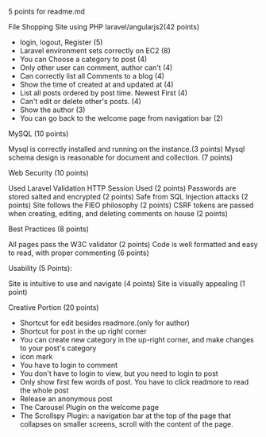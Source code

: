 5 points for readme.md

File Shopping Site using PHP laravel/angularjs2(42 points)
* login, logout, Register (5)
* Laravel environment sets correctly on EC2 (8)
* You can Choose a category to post (4)
* Only other user can comment, author can't (4)
* Can correctly list all Comments to a blog (4)
* Show the time of created at and updated at (4)
* List all posts ordered by post time. Newest First (4)
* Can't edit or delete other's posts. (4)
* Show the author (3)
* You can go back to the welcome page from navigation bar (2)


MySQL (10 points)

Mysql is correctly installed and running on the instance.(3 points)
Mysql schema design is reasonable for document and collection. (7 points)

Web Security (10 points)

Used Laravel Validation HTTP Session Used  (2 points)
Passwords are stored salted and encrypted (2 points)
Safe from SQL Injection attacks (2 points)
Site follows the FIEO philosophy (2 points)
CSRF tokens are passed when creating, editing, and deleting comments on house (2 points)


Best Practices (8 points)

All pages pass the W3C validator (2 points)
Code is well formatted and easy to read, with proper commenting (6 points)


Usability (5 Points):

Site is intuitive to use and navigate (4 points)
Site is visually appealing (1 point)


Creative Portion (20 points)
* Shortcut for edit besides readmore.(only for author)
* Shortcut for post in the up right corner 
* You can create new category in the up-right corner, and make changes to your post's category
* icon mark
* You have to login to comment
* You don't have to login to view, but you need to login to post
* Only show first few words of post. You have to click readmore to read the whole post
* Release an anonymous post
* The Carousel Plugin on the welcome page
* The Scrollspy Plugin: a navigation bar at the top of the page that collapses on smaller screens, scroll with the content of the page.